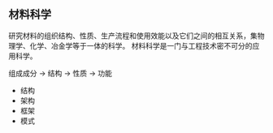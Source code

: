 
## 材料科学
研究材料的组织结构、性质、生产流程和使用效能以及它们之间的相互关系，集物理学、化学、冶金学等于一体的科学。
材料科学是一门与工程技术密不可分的应用科学。

组成成分 -> 结构 -> 性质 -> 功能

* 结构
* 架构
* 框架
* 模式